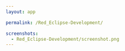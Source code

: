 ```yaml
---
layout: app

permalink: /Red_Eclipse-Development/

screenshots:
  - Red_Eclipse-Development/screenshot.png
---
```

